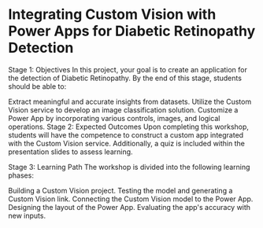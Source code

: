 # Integrating Custom Vision with Power Apps for Diabetic Retinopathy Detection

Stage 1: Objectives
In this project, your goal is to create an application for the detection of Diabetic Retinopathy. By the end of this stage, students should be able to:

Extract meaningful and accurate insights from datasets.
Utilize the Custom Vision service to develop an image classification solution.
Customize a Power App by incorporating various controls, images, and logical operations.
Stage 2: Expected Outcomes
Upon completing this workshop, students will have the competence to construct a custom app integrated with the Custom Vision service. Additionally, a quiz is included within the presentation slides to assess learning.

Stage 3: Learning Path
The workshop is divided into the following learning phases:

Building a Custom Vision project.
Testing the model and generating a Custom Vision link.
Connecting the Custom Vision model to the Power App.
Designing the layout of the Power App.
Evaluating the app's accuracy with new inputs.
